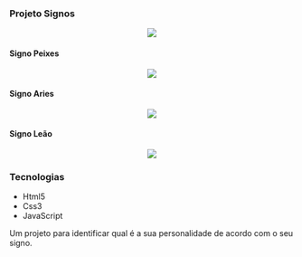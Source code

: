 ### Projeto Signos

<div align ="center">
 <img  src="https://user-images.githubusercontent.com/96880351/206921535-0a4de3bb-b8f6-48b2-9293-7862d3431db7.png"/>
</div>


#### Signo Peixes

<div align ="center">
 <img  src="https://user-images.githubusercontent.com/96880351/206921589-0e0bc28c-8f01-4066-b235-bce2e636823f.png"/>
</div>

#### Signo Aries

<div align ="center">
 <img  src="https://user-images.githubusercontent.com/96880351/206921634-daef6aae-7847-47a3-b6a8-ac461ff4e847.png"/>
</div>

#### Signo Leão

<div align ="center">
 <img  src="https://user-images.githubusercontent.com/96880351/206921409-5dba3ac0-3ddd-4b56-9cae-250b060cac0c.png"/>
</div>

### Tecnologias

 - Html5
 - Css3 
 - JavaScript

<p>Um projeto para identificar qual é a sua personalidade de acordo com o seu signo.</p>
